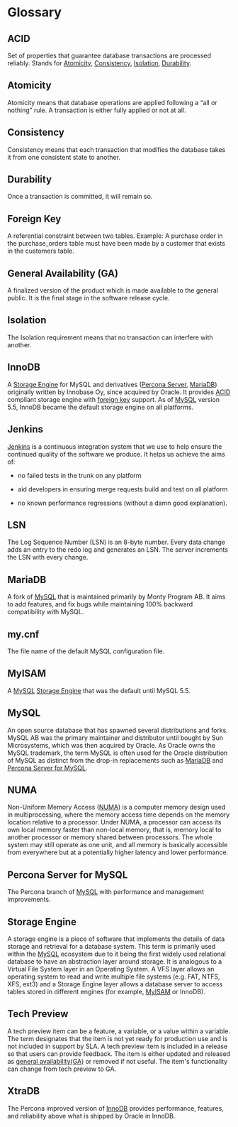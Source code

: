 # Glossary

## ACID

Set of properties that guarantee database transactions are processed reliably. Stands for [Atomicity](#atomicity), [Consistency](#consistency), [Isolation](#isolation), [Durability](#durability).

## Atomicity

Atomicity means that database operations are applied following a “all or nothing” rule. A transaction is either fully applied or not at all.

## Consistency

Consistency means that each transaction that modifies the database takes it from one consistent state to another.

## Durability

Once a transaction is committed, it will remain so.

## Foreign Key

A referential constraint between two tables. Example: A purchase order in the purchase\_orders table must have been made by a customer that exists in the customers table.

## General Availability (GA)

A finalized version of the product which is made available to the general public. It is the final stage in the software release cycle.

## Isolation

The Isolation requirement means that no transaction can interfere with another.

## InnoDB

A [Storage Engine](#storage-engine) for MySQL and derivatives ([Percona Server](#percona-server-for-mysql), [MariaDB](#mariadb)) originally written by Innobase Oy, since acquired by Oracle. It provides [ACID](#acid) compliant storage engine with [foreign key](#foreign-key) support. As of [MySQL](#mysql) version 5.5, InnoDB became the default storage engine on all platforms.

## Jenkins

[Jenkins](https://www.jenkins-ci.org) is a continuous integration system that we use to help ensure the continued quality of the software we produce. It helps us achieve the aims of:

* no failed tests in the trunk on any platform

* aid developers in ensuring merge requests build and test on all platform

* no known performance regressions (without a damn good explanation).

## LSN

The Log Sequence Number (LSN) is an 8-byte number. Every data change adds an entry to the redo log and generates an LSN. The server increments the LSN with every change.

## MariaDB

A fork of [MySQL](#mysql) that is maintained primarily by Monty Program AB. It aims to add features, and fix bugs while maintaining 100% backward compatibility with MySQL.

## my.cnf

The file name of the default MySQL configuration file.

## MyISAM

A [MySQL](#mysql) [Storage Engine](#storage-engine) that was the default until MySQL 5.5.

## MySQL

An open source database that has spawned several distributions and forks. MySQL AB was the primary maintainer and distributor until bought by Sun Microsystems, which was then acquired by Oracle. As Oracle owns the MySQL trademark, the term MySQL is often used for the Oracle distribution of MySQL as distinct from the drop-in replacements such as [MariaDB](#mariadb) and [Percona Server for MySQL](#percona-server-for-mysql).

## NUMA

Non-Uniform Memory Access ([NUMA](https://en.wikipedia.org/wiki/Non-Uniform_Memory_Access)) is a computer memory design used in multiprocessing, where the memory access time depends on the memory location relative to a processor. Under NUMA, a processor can access its own local memory faster than non-local memory, that is, memory local to another processor or memory shared between processors. The whole system may still operate as one unit, and all memory is basically accessible from everywhere but at a potentially higher latency and lower performance.

## Percona Server for MySQL

The Percona branch of [MySQL](#mysql) with performance and management improvements.

## Storage Engine

A storage engine is a piece of software that implements the details of data storage and retrieval for a database system. This term is primarily used within the [MySQL](#mysql) ecosystem due to it being the first widely used relational database to have an abstraction layer around storage. It is analogous to a Virtual File System layer in an Operating System. A VFS layer allows an operating system to read and write multiple file systems (e.g. FAT, NTFS, XFS, ext3) and a Storage Engine layer allows a database server to access tables stored in different engines (for example, [MyISAM](#myisam) or InnoDB).

## Tech Preview

A tech preview item can be a feature, a variable, or a value within a variable. The term designates that the item is not yet ready for production use and is not included in support by SLA. A tech preview item is included in a release so that users can provide feedback. The item is either updated and released as [general availability(GA)](#general-availability-ga) or removed if not useful. The item's functionality can change from tech preview to GA.

## XtraDB

The Percona improved version of [InnoDB](#innodb) provides performance, features, and reliability above what is shipped by Oracle in InnoDB.
